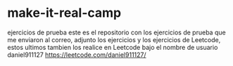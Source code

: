 # make-it-real-camp
ejercicios de prueba
este es el repositorio con los ejercicios de prueba que me enviaron al correo, adjunto los ejercicios y los ejercicios de Leetcode, 
estos ultimos tambien los realice en Leetcode bajo el nombre de usuario daniel911127
https://leetcode.com/daniel911127/
